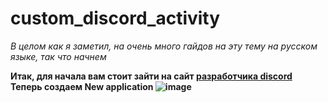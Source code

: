 # custom_discord_activity

_В целом как я заметил, на очень много гайдов на эту тему на русском языке, так что начнем_


**Итак, для начала вам стоит зайти на сайт [разработчика discord](https://discord.com/developers/applications)**
**Теперь создаем New application ![image](https://github.com/user-attachments/assets/1bdc5155-3e98-4f50-9e7f-6b7e1024f759)**




